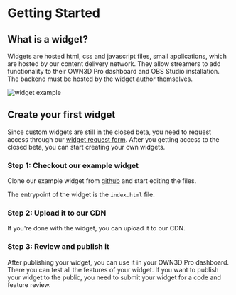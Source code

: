 # Getting Started

## What is a widget?

Widgets are hosted html, css and javascript files, small applications, which are hosted by our content delivery network. 
They allow streamers to add functionality to their OWN3D Pro dashboard and OBS Studio installation.
The backend must be hosted by the widget author themselves.

![widget example](#)

## Create your first widget

Since custom widgets are still in the closed beta, you need to request access through our [widget request form](https://own3d.gg/widget-request). 
After you getting access to the closed beta, you can start creating your own widgets.

### Step 1: Checkout our example widget

Clone our example widget from [github](#) and start editing the files.

The entrypoint of the widget is the `index.html` file.

### Step 2: Upload it to our CDN

If you're done with the widget, you can upload it to our CDN.

### Step 3: Review and publish it

After publishing your widget, you can use it in your OWN3D Pro dashboard. There you can test all the features of your widget. 
If you want to publish your widget to the public, you need to submit your widget for a code and feature review.